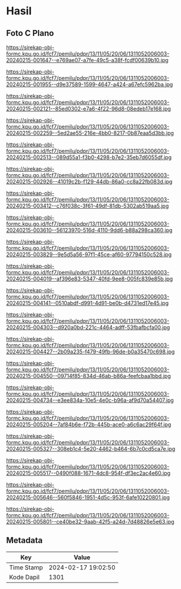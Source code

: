 # Hasil

## Foto C Plano

https://sirekap-obj-formc.kpu.go.id/fcf7/pemilu/pdpr/13/11/05/20/06/1311052006003-20240215-001647--e769ae07-a7fe-49c5-a38f-fcdf00639b10.jpg

https://sirekap-obj-formc.kpu.go.id/fcf7/pemilu/pdpr/13/11/05/20/06/1311052006003-20240215-001955--d9e37589-1599-4647-a424-a67efc5962ba.jpg

https://sirekap-obj-formc.kpu.go.id/fcf7/pemilu/pdpr/13/11/05/20/06/1311052006003-20240215-002121--85ed0302-e7a6-4f22-96d8-08edeb17e168.jpg

https://sirekap-obj-formc.kpu.go.id/fcf7/pemilu/pdpr/13/11/05/20/06/1311052006003-20240215-002259--5ed2ae55-216e-4bb0-8217-0b87eaa5d3bb.jpg

https://sirekap-obj-formc.kpu.go.id/fcf7/pemilu/pdpr/13/11/05/20/06/1311052006003-20240215-002513--089d55a1-f3b0-4298-b7e2-35eb7d6055df.jpg

https://sirekap-obj-formc.kpu.go.id/fcf7/pemilu/pdpr/13/11/05/20/06/1311052006003-20240215-002926--41019c2b-f129-44db-86a0-cc8a22fb083d.jpg

https://sirekap-obj-formc.kpu.go.id/fcf7/pemilu/pdpr/13/11/05/20/06/1311052006003-20240215-003412--c76f038c-3f61-49df-81db-5302ab519aa5.jpg

https://sirekap-obj-formc.kpu.go.id/fcf7/pemilu/pdpr/13/11/05/20/06/1311052006003-20240215-003610--56123970-516d-4110-9dd6-b88a298ca360.jpg

https://sirekap-obj-formc.kpu.go.id/fcf7/pemilu/pdpr/13/11/05/20/06/1311052006003-20240215-003829--9e5d5a56-97f1-45ce-af60-97794150c528.jpg

https://sirekap-obj-formc.kpu.go.id/fcf7/pemilu/pdpr/13/11/05/20/06/1311052006003-20240215-004019--af396e83-5347-40fd-9ee8-005fc839e85b.jpg

https://sirekap-obj-formc.kpu.go.id/fcf7/pemilu/pdpr/13/11/05/20/06/1311052006003-20240215-004141--0510abdf-d991-4d91-be0b-d4731ed17e45.jpg

https://sirekap-obj-formc.kpu.go.id/fcf7/pemilu/pdpr/13/11/05/20/06/1311052006003-20240215-004303--d920a0bd-221c-4464-adff-53fbafbcfa00.jpg

https://sirekap-obj-formc.kpu.go.id/fcf7/pemilu/pdpr/13/11/05/20/06/1311052006003-20240215-004427--2b09a235-f479-49fb-96de-b0a35470c698.jpg

https://sirekap-obj-formc.kpu.go.id/fcf7/pemilu/pdpr/13/11/05/20/06/1311052006003-20240215-004550--09714f85-834d-46ab-b86a-feefcbaa1bbd.jpg

https://sirekap-obj-formc.kpu.go.id/fcf7/pemilu/pdpr/13/11/05/20/06/1311052006003-20240215-004734--e3ee834a-10e5-4e0c-b96a-af9d70a54407.jpg

https://sirekap-obj-formc.kpu.go.id/fcf7/pemilu/pdpr/13/11/05/20/06/1311052006003-20240215-005204--7af84b6e-f72b-445b-ace0-a6c6ac29f64f.jpg

https://sirekap-obj-formc.kpu.go.id/fcf7/pemilu/pdpr/13/11/05/20/06/1311052006003-20240215-005327--308eb1c4-5e20-4462-b464-6b7c0cd5ca7e.jpg

https://sirekap-obj-formc.kpu.go.id/fcf7/pemilu/pdpr/13/11/05/20/06/1311052006003-20240215-005517--0490f088-1671-4dc8-954f-df3ec2ac4e60.jpg

https://sirekap-obj-formc.kpu.go.id/fcf7/pemilu/pdpr/13/11/05/20/06/1311052006003-20240215-005646--560f5846-1951-4d5c-953f-6afe10220801.jpg

https://sirekap-obj-formc.kpu.go.id/fcf7/pemilu/pdpr/13/11/05/20/06/1311052006003-20240215-005801--ce40be32-9aab-42f5-a24d-7d48826e5e63.jpg


## Metadata

| Key        | Value               |
| ---------- | ------------------- |
| Time Stamp | 2024-02-17 19:02:50 |
| Kode Dapil | 1301                |



